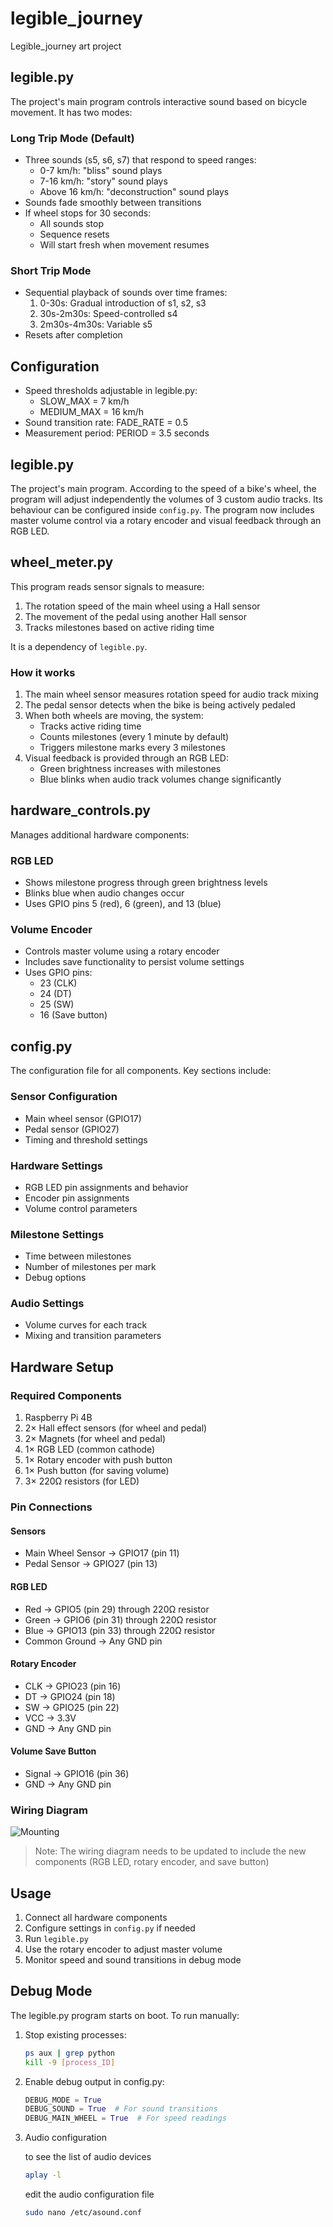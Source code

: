 # legible_journey
Legible_journey art project

## legible.py

The project's main program controls interactive sound based on bicycle movement. It has two modes:

### Long Trip Mode (Default)
- Three sounds (s5, s6, s7) that respond to speed ranges:
  - 0-7 km/h: "bliss" sound plays
  - 7-16 km/h: "story" sound plays
  - Above 16 km/h: "deconstruction" sound plays
- Sounds fade smoothly between transitions
- If wheel stops for 30 seconds:
  - All sounds stop
  - Sequence resets
  - Will start fresh when movement resumes

### Short Trip Mode
- Sequential playback of sounds over time frames:
  1. 0-30s: Gradual introduction of s1, s2, s3
  2. 30s-2m30s: Speed-controlled s4
  3. 2m30s-4m30s: Variable s5
- Resets after completion

## Configuration
- Speed thresholds adjustable in legible.py:
  - SLOW_MAX = 7 km/h
  - MEDIUM_MAX = 16 km/h
- Sound transition rate: FADE_RATE = 0.5
- Measurement period: PERIOD = 3.5 seconds

## legible.py

The project's main program. According to the speed of a bike's wheel, the program will adjust independently the volumes of 3 custom audio tracks. Its behaviour can be configured inside `config.py`. The program now includes master volume control via a rotary encoder and visual feedback through an RGB LED.

## wheel_meter.py

This program reads sensor signals to measure:
1. The rotation speed of the main wheel using a Hall sensor
2. The movement of the pedal using another Hall sensor
3. Tracks milestones based on active riding time

It is a dependency of `legible.py`.

### How it works

1. The main wheel sensor measures rotation speed for audio track mixing
2. The pedal sensor detects when the bike is being actively pedaled
3. When both wheels are moving, the system:
   - Tracks active riding time
   - Counts milestones (every 1 minute by default)
   - Triggers milestone marks every 3 milestones
4. Visual feedback is provided through an RGB LED:
   - Green brightness increases with milestones
   - Blue blinks when audio track volumes change significantly

## hardware_controls.py

Manages additional hardware components:

### RGB LED
- Shows milestone progress through green brightness levels
- Blinks blue when audio changes occur
- Uses GPIO pins 5 (red), 6 (green), and 13 (blue)

### Volume Encoder
- Controls master volume using a rotary encoder
- Includes save functionality to persist volume settings
- Uses GPIO pins:
  - 23 (CLK)
  - 24 (DT)
  - 25 (SW)
  - 16 (Save button)

## config.py

The configuration file for all components. Key sections include:

### Sensor Configuration
- Main wheel sensor (GPIO17)
- Pedal sensor (GPIO27)
- Timing and threshold settings

### Hardware Settings
- RGB LED pin assignments and behavior
- Encoder pin assignments
- Volume control parameters

### Milestone Settings
- Time between milestones
- Number of milestones per mark
- Debug options

### Audio Settings
- Volume curves for each track
- Mixing and transition parameters

## Hardware Setup

### Required Components
1. Raspberry Pi 4B
2. 2× Hall effect sensors (for wheel and pedal)
3. 2× Magnets (for wheel and pedal)
4. 1× RGB LED (common cathode)
5. 1× Rotary encoder with push button
6. 1× Push button (for saving volume)
7. 3× 220Ω resistors (for LED)

### Pin Connections

#### Sensors
- Main Wheel Sensor → GPIO17 (pin 11)
- Pedal Sensor → GPIO27 (pin 13)

#### RGB LED
- Red → GPIO5 (pin 29) through 220Ω resistor
- Green → GPIO6 (pin 31) through 220Ω resistor
- Blue → GPIO13 (pin 33) through 220Ω resistor
- Common Ground → Any GND pin

#### Rotary Encoder
- CLK → GPIO23 (pin 16)
- DT → GPIO24 (pin 18)
- SW → GPIO25 (pin 22)
- VCC → 3.3V
- GND → Any GND pin

#### Volume Save Button
- Signal → GPIO16 (pin 36)
- GND → Any GND pin

### Wiring Diagram

![Mounting](https://github.com/user-attachments/assets/60cf8277-9cbf-4c12-9479-361631009aeb)

> Note: The wiring diagram needs to be updated to include the new components (RGB LED, rotary encoder, and save button)

## Usage

1. Connect all hardware components
2. Configure settings in `config.py` if needed
3. Run `legible.py`
4. Use the rotary encoder to adjust master volume
5. Monitor speed and sound transitions in debug mode

## Debug Mode
The legible.py program starts on boot. To run manually:
1. Stop existing processes:
   ```bash
   ps aux | grep python
   kill -9 [process_ID]
   ```
2. Enable debug output in config.py:
   ```python
   DEBUG_MODE = True
   DEBUG_SOUND = True  # For sound transitions
   DEBUG_MAIN_WHEEL = True  # For speed readings
   ```

3. Audio configuration

   to see the list of audio devices
   ```bash
   aplay -l
   ```

   edit the audio configuration file
   ```bash
   sudo nano /etc/asound.conf
   ```
   

 






